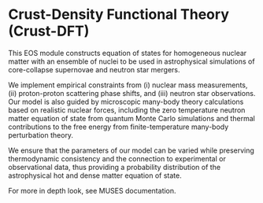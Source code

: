 Crust-Density Functional Theory (Crust-DFT)
===

This EOS module constructs equation of states for homogeneous 
nuclear matter with an ensemble of nuclei to be used in 
astrophysical simulations of core-collapse supernovae and
neutron star mergers. 

We implement empirical constraints from 
(i) nuclear mass measurements, (ii) proton-proton scattering 
phase shifts, and (iii) neutron star observations. Our model 
is also guided by microscopic many-body theory calculations 
based on realistic nuclear forces, including the zero temperature 
neutron matter equation of state from quantum Monte Carlo 
simulations and thermal contributions to the free energy from 
finite-temperature many-body perturbation theory. 

We ensure
that the parameters of our model can be varied while preserving 
thermodynamic consistency and the connection to experimental or 
observational data, thus providing a probability distribution of the
astrophysical hot and dense matter equation of state.

For more in depth look, see MUSES documentation.




